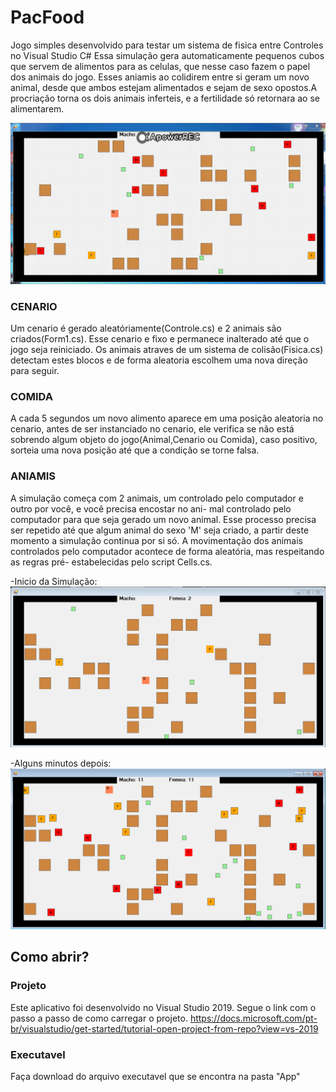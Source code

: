 # PacFood
Jogo simples desenvolvido para testar um sistema de fisica entre Controles no Visual Studio C#
Essa simulação gera automaticamente pequenos cubos que servem de alimentos para as celulas, que
nesse caso fazem o papel dos animais do jogo. Esses aniamis ao colidirem entre si geram um novo
animal, desde que ambos estejam alimentados e sejam de sexo opostos.A procriação torna os dois
animais inferteis, e a fertilidade só retornara ao se alimentarem.

![telaprincipal](https://github.com/Christian-Samuel/PacFood/blob/master/IMG/20210215_194720.gif?raw=true)


### CENARIO
Um cenario é gerado aleatóriamente(Controle.cs) e 2 animais são criados(Form1.cs).
Esse cenario e fixo e permanece inalterado até que o jogo seja reiniciado. Os animais atraves de um
sistema de colisão(Fisica.cs) detectam estes blocos e de forma aleatoria escolhem uma nova direção para seguir.

### COMIDA
A cada 5 segundos um novo alimento aparece em uma posição aleatoria no cenario, antes
de ser instanciado no cenario, ele verifica se não está sobrendo algum objeto do jogo(Animal,Cenario ou Comida),
caso positivo, sorteia uma nova posição até que a condição se torne falsa.

### ANIAMIS
A simulação começa com 2 animais, um controlado pelo computador e outro por você, e você precisa encostar no ani-
mal controlado pelo computador para que seja gerado um novo animal. Esse processo precisa ser repetido até que
algum animal do sexo 'M' seja criado, a partir deste momento a simulação continua por si só.
A movimentação dos animais controlados pelo computador acontece de forma aleatória, mas respeitando as regras pré-
estabelecidas pelo script Cells.cs.

-Inicio da Simulação:<br>
![telaprincipal](https://github.com/Christian-Samuel/PacFood/blob/master/IMG/PrimeiraTela.PNG?raw=true)


-Alguns minutos depois:<br>
![telaprincipal](https://github.com/Christian-Samuel/PacFood/blob/master/IMG/FinalTela.PNG?raw=true)


## Como abrir?
### Projeto
Este aplicativo foi desenvolvido no Visual Studio 2019.
Segue o link com o passo a passo de como carregar o projeto.
https://docs.microsoft.com/pt-br/visualstudio/get-started/tutorial-open-project-from-repo?view=vs-2019

### Executavel
Faça download do arquivo executavel que se encontra na pasta "App"
